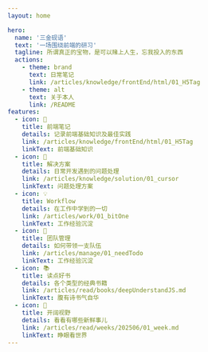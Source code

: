 ```yaml
---
layout: home

hero:
  name: '三金砚语'
  text: '一场围绕前端的研习'
  tagline: 所谓真正的宝物，是可以赌上人生，忘我投入的东西
  actions:
    - theme: brand
      text: 日常笔记
      link: /articles/knowledge/frontEnd/html/01_H5Tag
    - theme: alt
      text: 关于本人
      link: /README
features:
  - icon: 📖
    title: 前端笔记
    details: 记录前端基础知识及最佳实践
    link: /articles/knowledge/frontEnd/html/01_H5Tag
    linkText: 前端基础知识
  - icon: 🥳
    title: 解决方案
    details: 日常开发遇到的问题处理
    link: /articles/knowledge/solution/01_cursor
    linkText: 问题处理方案
  - icon: 💡
    title: Workflow
    details: 在工作中学到的一切
    link: /articles/work/01_bitOne
    linkText: 工作经验沉淀
  - icon: 🚩
    title: 团队管理
    details: 如何带领一支队伍
    link: /articles/manage/01_needTodo
    linkText: 工作经验沉淀
  - icon: 📚
    title: 读点好书
    details: 各个类型的经典书籍
    link: /articles/read/books/deepUnderstandJS.md
    linkText: 腹有诗书气自华
  - icon: 👀
    title: 开阔视野
    details: 看看有哪些新鲜事儿
    link: /articles/read/weeks/202506/01_week.md
    linkText: 睁眼看世界
---
```

